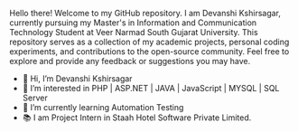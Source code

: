   Hello there! Welcome to my GitHub repository. I am Devanshi Kshirsagar, currently pursuing my Master's in Information and Communication Technology Student
at Veer Narmad South Gujarat University. This repository serves as a collection of my academic projects, personal coding experiments, and contributions 
to the open-source community. Feel free to explore and provide any feedback or suggestions you may have.

- 👋 Hi, I’m Devanshi Kshirsagar
- 👀 I’m interested in PHP | ASP.NET | JAVA | JavaScript | MYSQL | SQL Server
- 🌱 I’m currently learning Automation Testing
- 📚 I am Project Intern in Staah Hotel Software Private Limited.

